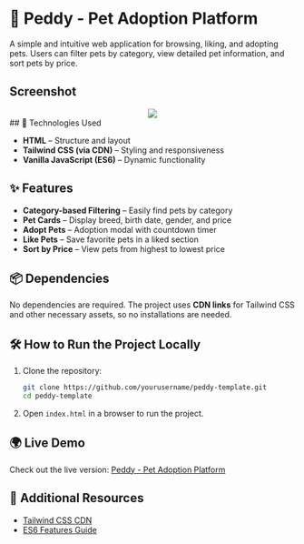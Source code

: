 
# 🐶 Peddy - Pet Adoption Platform  

A simple and intuitive web application for browsing, liking, and adopting pets. Users can filter pets by category, view detailed pet information, and sort pets by price.


## Screenshot
<div align="center">
 <img src="./peddy-banner.png"/>
</div>
## 🚀 Technologies Used  

- **HTML** – Structure and layout  
- **Tailwind CSS (via CDN)** – Styling and responsiveness  
- **Vanilla JavaScript (ES6)** – Dynamic functionality  

## ✨ Features  

- **Category-based Filtering** – Easily find pets by category  
- **Pet Cards** – Display breed, birth date, gender, and price  
- **Adopt Pets** – Adoption modal with countdown timer  
- **Like Pets** – Save favorite pets in a liked section  
- **Sort by Price** – View pets from highest to lowest price  

## 📦 Dependencies  

No dependencies are required. The project uses **CDN links** for Tailwind CSS and other necessary assets, so no installations are needed.  

## 🛠 How to Run the Project Locally  

1. Clone the repository:  
   ```sh
   git clone https://github.com/yourusername/peddy-template.git  
   cd peddy-template  
   ```
2. Open `index.html` in a browser to run the project.  

## 🌍 Live Demo  

Check out the live version: [Peddy - Pet Adoption Platform](https://peddy-pets.surge.sh/)  

## 📖 Additional Resources  

- [Tailwind CSS CDN](https://tailwindcss.com/docs/installation/play-cdn)  
- [ES6 Features Guide](https://developer.mozilla.org/en-US/docs/Web/JavaScript/Reference)  

